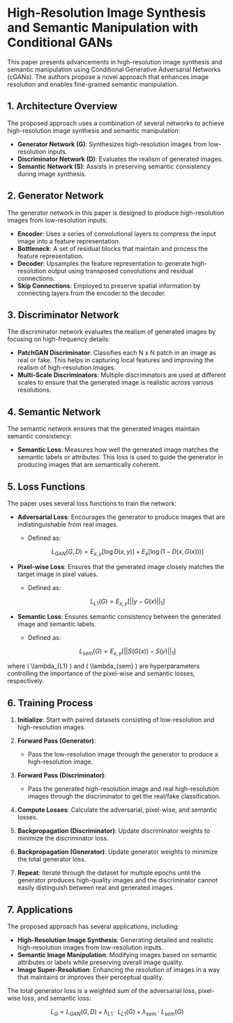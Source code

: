 # High-Resolution Image Synthesis and Semantic Manipulation with Conditional GANs

This paper presents advancements in high-resolution image synthesis and semantic manipulation using Conditional Generative Adversarial Networks (cGANs). The authors propose a novel approach that enhances image resolution and enables fine-grained semantic manipulation.

## 1. Architecture Overview

The proposed approach uses a combination of several networks to achieve high-resolution image synthesis and semantic manipulation:

- **Generator Network (G)**: Synthesizes high-resolution images from low-resolution inputs.
- **Discriminator Network (D)**: Evaluates the realism of generated images.
- **Semantic Network (S)**: Assists in preserving semantic consistency during image synthesis.

## 2. Generator Network

The generator network in this paper is designed to produce high-resolution images from low-resolution inputs:

- **Encoder**: Uses a series of convolutional layers to compress the input image into a feature representation.
- **Bottleneck**: A set of residual blocks that maintain and process the feature representation.
- **Decoder**: Upsamples the feature representation to generate high-resolution output using transposed convolutions and residual connections.
- **Skip Connections**: Employed to preserve spatial information by connecting layers from the encoder to the decoder.

## 3. Discriminator Network

The discriminator network evaluates the realism of generated images by focusing on high-frequency details:

- **PatchGAN Discriminator**: Classifies each N x N patch in an image as real or fake. This helps in capturing local features and improving the realism of high-resolution images.
- **Multi-Scale Discriminators**: Multiple discriminators are used at different scales to ensure that the generated image is realistic across various resolutions.

## 4. Semantic Network

The semantic network ensures that the generated images maintain semantic consistency:

- **Semantic Loss**: Measures how well the generated image matches the semantic labels or attributes. This loss is used to guide the generator in producing images that are semantically coherent.

## 5. Loss Functions

The paper uses several loss functions to train the network:

- **Adversarial Loss**: Encourages the generator to produce images that are indistinguishable from real images.
  - Defined as:
    ```math
    L_{GAN}(G, D) = E_{x,y}[ \log D(x, y) ] + E_x[ \log(1 - D(x, G(x))) ]
    ```

- **Pixel-wise Loss**: Ensures that the generated image closely matches the target image in pixel values.
  - Defined as:
    ```math
    L_{L1}(G) = E_{x,y}[ || y - G(x) ||_1 ]
    ```

- **Semantic Loss**: Ensures semantic consistency between the generated image and semantic labels.
  - Defined as:
    ```math
    L_{sem}(G) = E_{x,y}[ || S(G(x)) - S(y) ||_1 ]
    ```

where \( \lambda_{L1} \) and \( \lambda_{sem} \) are hyperparameters controlling the importance of the pixel-wise and semantic losses, respectively.

## 6. Training Process

1. **Initialize**: Start with paired datasets consisting of low-resolution and high-resolution images.

2. **Forward Pass (Generator)**:
   - Pass the low-resolution image through the generator to produce a high-resolution image.

3. **Forward Pass (Discriminator)**:
   - Pass the generated high-resolution image and real high-resolution images through the discriminator to get the real/fake classification.

4. **Compute Losses**: Calculate the adversarial, pixel-wise, and semantic losses.

5. **Backpropagation (Discriminator)**: Update discriminator weights to minimize the discriminator loss.

6. **Backpropagation (Generator)**: Update generator weights to minimize the total generator loss.

7. **Repeat**: Iterate through the dataset for multiple epochs until the generator produces high-quality images and the discriminator cannot easily distinguish between real and generated images.

## 7. Applications

The proposed approach has several applications, including:

- **High-Resolution Image Synthesis**: Generating detailed and realistic high-resolution images from low-resolution inputs.
- **Semantic Image Manipulation**: Modifying images based on semantic attributes or labels while preserving overall image quality.
- **Image Super-Resolution**: Enhancing the resolution of images in a way that maintains or improves their perceptual quality.


The total generator loss is a weighted sum of the adversarial loss, pixel-wise loss, and semantic loss:

```math
L_G = L_{GAN}(G, D) + \lambda_{L1} \cdot L_{L1}(G) + \lambda_{sem} \cdot L_{sem}(G)
